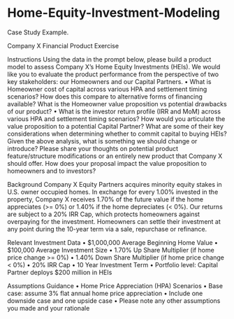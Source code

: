 # Home-Equity-Investment-Modeling
Case Study Example.

Company X Financial Product Exercise

Instructions
Using the data in the prompt below, please build a product model to assess Company X’s Home Equity Investments (HEIs). We would like you to evaluate the product performance from the perspective of two key stakeholders: our Homeowners and our Capital Partners.
•	What is Homeowner cost of capital across various HPA and settlement timing scenarios? How does this compare to alternative forms of financing available? What is the Homeowner value proposition vs potential drawbacks of our product?
•	What is the investor return profile (IRR and MoM) across various HPA and settlement timing scenarios? How would you articulate the value proposition to a potential Capital Partner? What are some of their key considerations when determining whether to commit capital to buying HEIs?
Given the above analysis, what is something we should change or introduce? Please share your thoughts on potential product feature/structure modifications or an entirely new product that Company X should offer. How does your proposal impact the value proposition to homeowners and to investors?

Background
Company X Equity Partners acquires minority equity stakes in U.S. owner occupied homes. In exchange for every 1.00% invested in the property, Company X receives 1.70% of the future value if the home appreciates (>= 0%) or 1.40% if the home depreciates (< 0%). Our returns are subject to a 20% IRR Cap, which protects homeowners against overpaying for the investment. Homeowners can settle their investment at any point during the 10-year term via a sale, repurchase or refinance.

Relevant Investment Data
•	$1,000,000 Average Beginning Home Value
•	$100,000 Average Investment Size
•	1.70% Up Share Multiplier (if home price change >= 0%)
•	1.40% Down Share Multiplier (if home price change < 0%)
•	20% IRR Cap
•	10 Year Investment Term
•	Portfolio level: Capital Partner deploys $200 million in HEIs

Assumptions Guidance
•	Home Price Appreciation (HPA) Scenarios
•	Base case: assume 3% flat annual home price appreciation
•	Include one downside case and one upside case
•	Please note any other assumptions you made and your rationale

